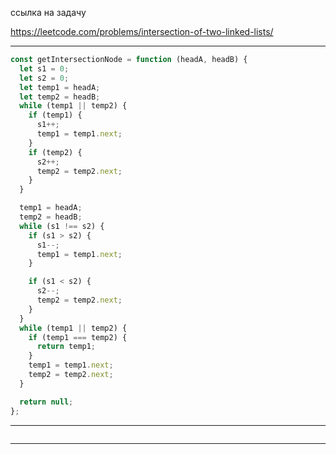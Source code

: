 ссылка на задачу 

https://leetcode.com/problems/intersection-of-two-linked-lists/


---

```js
const getIntersectionNode = function (headA, headB) {
  let s1 = 0;
  let s2 = 0;
  let temp1 = headA;
  let temp2 = headB;
  while (temp1 || temp2) {
    if (temp1) {
      s1++;
      temp1 = temp1.next;
    }
    if (temp2) {
      s2++;
      temp2 = temp2.next;
    }
  }

  temp1 = headA;
  temp2 = headB;
  while (s1 !== s2) {
    if (s1 > s2) {
      s1--;
      temp1 = temp1.next;
    }

    if (s1 < s2) {
      s2--;
      temp2 = temp2.next;
    }
  }
  while (temp1 || temp2) {
    if (temp1 === temp2) {
      return temp1;
    }
    temp1 = temp1.next;
    temp2 = temp2.next;
  }

  return null;
};
```
---

```js

```
---
